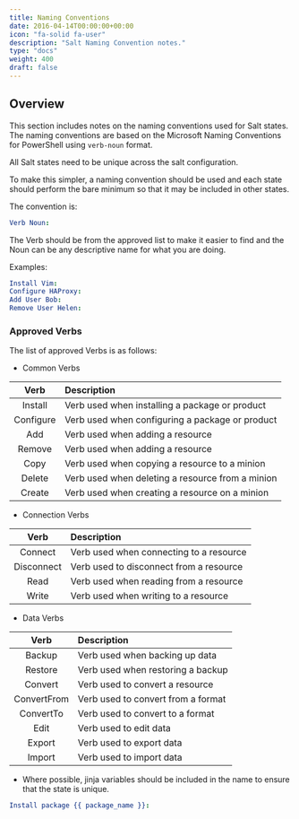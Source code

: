 ```yaml
---
title: Naming Conventions
date: 2016-04-14T00:00:00+00:00
icon: "fa-solid fa-user"
description: "Salt Naming Convention notes."
type: "docs"
weight: 400
draft: false
---
```


## Overview

This section includes notes on the naming conventions used for Salt states. The naming conventions are based on the Microsoft Naming Conventions for PowerShell using `verb-noun` format.

All Salt states need to be unique across the salt configuration.

To make this simpler, a naming convention should be used and each state should perform the bare minimum so that it may be included in other states.

The convention is:

```yaml
Verb Noun:
```

The Verb should be from the approved list to make it easier to find and the Noun can be any descriptive name for what you are doing.

Examples:

```yaml
Install Vim:
Configure HAProxy:
Add User Bob:
Remove User Helen:
```

### Approved Verbs

The list of approved Verbs is as follows:

- Common Verbs

|   Verb    | Description                                      |
| :-------: | :----------------------------------------------- |
|  Install  | Verb used when installing a package or product   |
| Configure | Verb used when configuring a package or product  |
|    Add    | Verb used when adding a resource                 |
|  Remove   | Verb used when adding a resource                 |
|   Copy    | Verb used when copying a resource to a minion    |
|  Delete   | Verb used when deleting a resource from a minion |
|  Create   | Verb used when creating a resource on a minion   |

- Connection Verbs

|    Verb    | Description                             |
| :--------: | :-------------------------------------- |
|  Connect   | Verb used when connecting to a resource |
| Disconnect | Verb used to disconnect from a resource |
|    Read    | Verb used when reading from a resource  |
|   Write    | Verb used when writing to a resource    |

- Data Verbs

|    Verb     | Description                        |
| :---------: | :--------------------------------- |
|   Backup    | Verb used when backing up data     |
|   Restore   | Verb used when restoring a backup  |
|   Convert   | Verb used to convert a resource    |
| ConvertFrom | Verb used to convert from a format |
|  ConvertTo  | Verb used to convert to a format   |
|    Edit     | Verb used to edit data             |
|   Export    | Verb used to export data           |
|   Import    | Verb used to import data           |

- Where possible, jinja variables should be included in the name to ensure that the state is unique.

```yaml
Install package {{ package_name }}:
```
